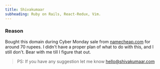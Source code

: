 ```yaml
---
title: Shivakumaar
subheading: Ruby on Rails, React-Redux, Vim.
---
```


### Reason
Bought this domain during Cyber Monday sale from
[namecheap.com](https://namecheap.com) for around 70
rupees. I didn't have a proper plan of what to do with this, and I still don't.
Bear with me till I figure that out. 

> PS: If you have any suggestion let me know <hello@shivakumaar.com>
